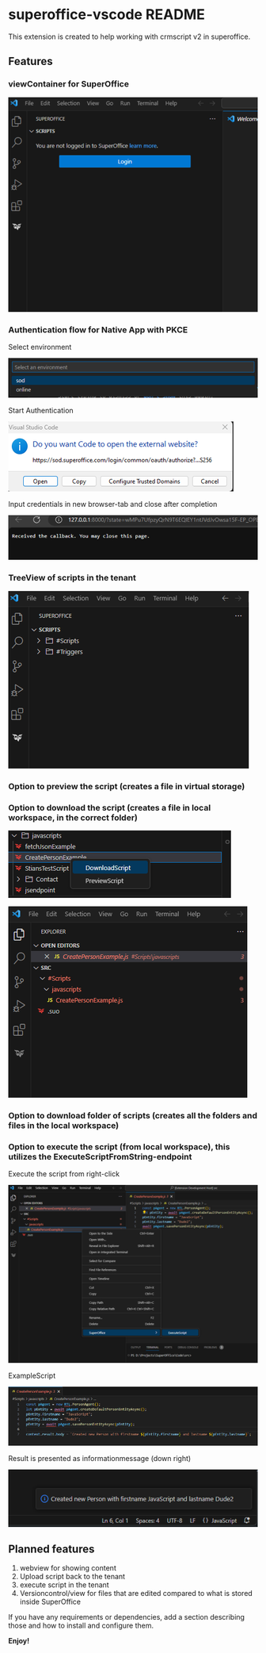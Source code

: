 # superoffice-vscode README

This extension is created to help working with crmscript v2 in superoffice.

## Features

### viewContainer for SuperOffice

![Alt text](assets/viewContainer.png?raw=true "ViewContainer")

### Authentication flow for Native App with PKCE

Select environment

![Alt text](assets/selectEnvironment.png?raw=true "SelectEnvironment")

Start Authentication

![Alt text](assets/startAuthentication.png?raw=true "startAuthentication")

Input credentials in new browser-tab and close after completion

![Alt text](assets/closeAuthenticationWindow.png?raw=true "startAuthentication")

### TreeView of scripts in the tenant

![Alt text](assets/getScriptsResult.png?raw=true "getScriptsResult")

### Option to preview the script (creates a file in virtual storage)

### Option to download the script (creates a file in local workspace, in the correct folder)

![Alt text](assets/downloadScriptOption.png?raw=true "downloadScriptOption")

![Alt text](assets/scriptCreatedInWorkspace.png?raw=true "scriptCreatedInWorkspace")

### Option to download folder of scripts (creates all the folders and files in the local workspace)

### Option to execute the script (from local workspace), this utilizes the ExecuteScriptFromString-endpoint

Execute the script from right-click

![Alt text](assets/executeScriptOption.png?raw=true "executeScriptOption")

ExampleScript

![Alt text](assets/exampleExecuteScript.png?raw=true "executeResult")

Result is presented as informationmessage (down right)

![Alt text](assets/executeResult.png?raw=true "executeResult")

## Planned features

1. webview for showing content
2. Upload script back to the tenant
3. execute script in the tenant
4. Versioncontrol/view for files that are edited compared to what is stored inside SuperOffice

If you have any requirements or dependencies, add a section describing those and how to install and configure them.

**Enjoy!**
